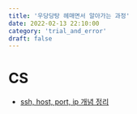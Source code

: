 ```yaml
---
title: '우당당탕 헤매면서 알아가는 과정'
date: 2022-02-13 22:10:00
category: 'trial_and_error'
draft: false
---
```

# CS
- [ssh, host, port, ip 개념 정리](https://sunmin.netlify.app/CS/host/)